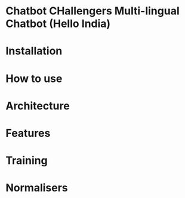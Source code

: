 # Chatbot CHallengers Multi-lingual Chatbot (Hello India)

# Installation 

# How to use 

# Architecture

# Features 

# Training

# Normalisers

